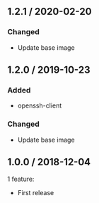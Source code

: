 ## 1.2.1 / 2020-02-20

### Changed

* Update base image

## 1.2.0 / 2019-10-23

### Added

* openssh-client

### Changed

* Update base image

## 1.0.0 / 2018-12-04

 1 feature:

   * First release
